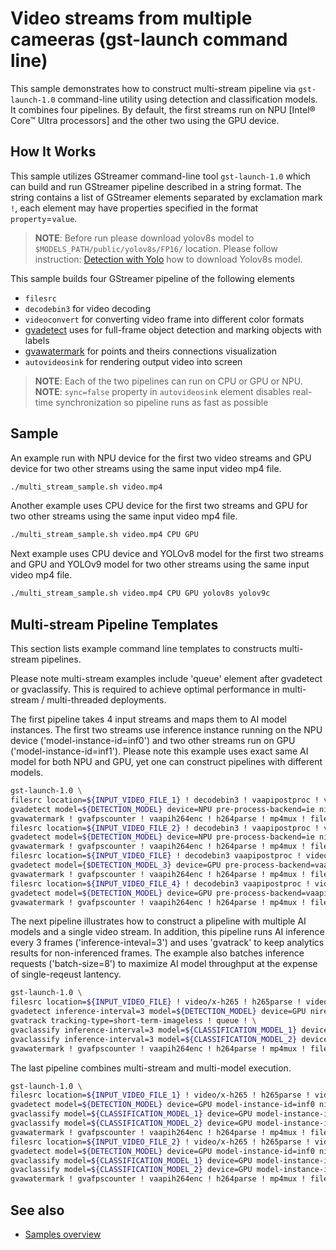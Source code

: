 # Video streams from multiple cameeras (gst-launch command line)

This sample demonstrates how to construct multi-stream pipeline via `gst-launch-1.0` command-line utility using detection and classification models.
It combines four pipelines. By default, the first streams run on NPU [Intel® Core™ Ultra processors] and the other two using the GPU device.

## How It Works
This sample utilizes GStreamer command-line tool `gst-launch-1.0` which can build and run GStreamer pipeline described in a string format.
The string contains a list of GStreamer elements separated by exclamation mark `!`, each element may have properties specified in the format `property`=`value`.

> **NOTE**: Before run please download yolov8s model to `$MODELS_PATH/public/yolov8s/FP16/` location.
Please follow instruction: [Detection with Yolo](./gst_launch/detection_with_yolo/README.md) how to download Yolov8s model.

This sample builds four GStreamer pipeline of the following elements
* `filesrc`
* `decodebin3` for video decoding
* `videoconvert` for converting video frame into different color formats
* [gvadetect](https://dlstreamer.github.io/elements/gvadetect.html) uses for full-frame object detection and marking objects with labels
* [gvawatermark](https://dlstreamer.github.io/elements/gvawatermark.html) for points and theirs connections visualization
* `autovideosink` for rendering output video into screen
> **NOTE**: Each of the two pipelines can run on CPU or GPU or NPU.
> **NOTE**: `sync=false` property in `autovideosink` element disables real-time synchronization so pipeline runs as fast as possible

## Sample
An example run with NPU device for the first two video streams and GPU device for two other streams using the same input video mp4 file.

```sh
./multi_stream_sample.sh video.mp4
```

Another example uses CPU device for the first two streams and GPU for two other streams using the same input video mp4 file.

```sh
./multi_stream_sample.sh video.mp4 CPU GPU
```

Next example uses CPU device and YOLOv8 model for the first two streams and GPU and YOLOv9 model for two other streams using the same input video mp4 file.

```sh
./multi_stream_sample.sh video.mp4 CPU GPU yolov8s yolov9c
```

## Multi-stream Pipeline Templates
This section lists example command line templates to constructs multi-stream pipelines. 

Please note multi-stream examples include 'queue' element after gvadetect or gvaclassify. 
This is required to achieve optimal performance in multi-stream / multi-threaded deployments. 

The first pipeline takes 4 input streams and maps them to AI model instances. 
The first two streams use inference instance running on the NPU device ('model-instance-id=inf0') and two other streams run on GPU ('model-instance-id=inf1').
Please note this example uses exact same AI model for both NPU and GPU, yet one can construct pipelines with different models.

```sh
gst-launch-1.0 \
filesrc location=${INPUT_VIDEO_FILE_1} ! decodebin3 ! vaapipostproc ! video/x-raw(memory:VASurface) ! \
gvadetect model=${DETECTION_MODEL} device=NPU pre-process-backend=ie nireq=4 model-instance-id=inf0 ! queue ! \
gvawatermark ! gvafpscounter ! vaapih264enc ! h264parse ! mp4mux ! filesink location=${OUTPUT_VIDEO_FILE_1} \
filesrc location=${INPUT_VIDEO_FILE_2} ! decodebin3 ! vaapipostproc ! video/x-raw(memory:VASurface) ! \
gvadetect model=${DETECTION_MODEL} device=NPU pre-process-backend=ie nireq=4 model-instance-id=inf0 ! queue ! \
gvawatermark ! gvafpscounter ! vaapih264enc ! h264parse ! mp4mux ! filesink location=${OUTPUT_VIDEO_FILE_2} \
filesrc location=${INPUT_VIDEO_FILE} ! decodebin3 vaapipostproc ! video/x-raw(memory:VASurface) ! 
gvadetect model={$DETECTION_MODEL_3} device=GPU pre-process-backend=vaapi-surface-sharing nireq=4 model-instance-id=inf1 ! queue ! \
gvawatermark ! gvafpscounter ! vaapih264enc ! h264parse ! mp4mux ! filesink location=${OUTPUT_VIDEO_FILE_3} \
filesrc location=${INPUT_VIDEO_FILE_4} ! decodebin3 vaapipostproc ! video/x-raw(memory:VASurface) ! 
gvadetect model=${DETECTION_MODEL} device=GPU pre-process-backend=vaapi-surface-sharing nireq=4 model-instance-id=inf1 ! queue ! \
gvawatermark ! gvafpscounter ! vaapih264enc ! h264parse ! mp4mux ! filesink location=${OUTPUT_VIDEO_FILE_4}
```

The next pipeline illustrates how to construct a plipeline with multiple AI models and a single video stream.
In addition, this pipeline runs AI inference every 3 frames ('inference-inteval=3') and uses 'gvatrack' to keep analytics results for non-inferenced frames.
The example also batches inference requests ('batch-size=8') to maximize AI model throughput at the expense of single-reqeust lantency.

```sh
gst-launch-1.0 \
filesrc location=${INPUT_VIDEO_FILE} ! video/x-h265 ! h265parse ! video/x-h265 ! vaapih265dec ! video/x-raw(memory:VASurface) ! \
gvadetect inference-interval=3 model=${DETECTION_MODEL} device=GPU nireq=4 batch-size=8 ie-config=PERFORMANCE_HINT=THROUGHPUT pre-process-backend=vaapi-surface-sharing ! queue ! \
gvatrack tracking-type=short-term-imageless ! queue ! \
gvaclassify inference-interval=3 model=${CLASSIFICATION_MODEL_1} device=GPU nireq=4 batch-size=8 ie-config=PERFORMANCE_HINT=THROUGHPUT pre-process-backend=vaapi-surface-sharing ! queue ! \
gvaclassify inference-interval=3 model=${CLASSIFICATION_MODEL_2} device=GPU nireq=4 batch-size=8 ie-config=PERFORMANCE_HINT=THROUGHPUT pre-process-backend=vaapi-surface-sharing ! queue ! \
gvawatermark ! gvafpscounter ! vaapih264enc ! h264parse ! mp4mux ! filesink location=${OUTPUT_VIDEO_FILE}
```

The last pipeline combines multi-stream and multi-model execution.

```sh
gst-launch-1.0 \
filesrc location=${INPUT_VIDEO_FILE_1} ! video/x-h265 ! h265parse ! video/x-h265 ! vaapih265dec ! video/x-raw(memory:VASurface) ! \
gvadetect model=${DETECTION_MODEL} device=GPU model-instance-id=inf0 nireq=4 batch-size=8 ie-config=PERFORMANCE_HINT=THROUGHPUT pre-process-backend=vaapi-surface-sharing ! queue ! \
gvaclassify model=${CLASSIFICATION_MODEL_1} device=GPU model-instance-id=inf1 nireq=4 batch-size=8 ie-config=PERFORMANCE_HINT=THROUGHPUT pre-process-backend=vaapi-surface-sharing ! queue ! \
gvaclassify model=${CLASSIFICATION_MODEL_2} device=GPU model-instance-id=inf2 nireq=4 batch-size=8 ie-config=PERFORMANCE_HINT=THROUGHPUT pre-process-backend=vaapi-surface-sharing ! queue ! \ 
gvawatermark ! gvafpscounter ! vaapih264enc ! h264parse ! mp4mux ! filesink location=${OUTPUT_VIDEO_FILE_1} \
filesrc location=${INPUT_VIDEO_FILE_2} ! video/x-h265 ! h265parse ! video/x-h265 ! vaapih265dec ! video/x-raw(memory:VASurface) ! \
gvadetect model=${DETECTION_MODEL} device=GPU model-instance-id=inf0 nireq=4 batch-size=8 ie-config=PERFORMANCE_HINT=THROUGHPUT pre-process-backend=vaapi-surface-sharing ! queue ! \
gvaclassify model=${CLASSIFICATION_MODEL_1} device=GPU model-instance-id=inf1 nireq=4 batch-size=8 ie-config=PERFORMANCE_HINT=THROUGHPUT pre-process-backend=vaapi-surface-sharing ! queue ! \
gvaclassify model=${CLASSIFICATION_MODEL_2} device=GPU model-instance-id=inf2 nireq=4 batch-size=8 ie-config=PERFORMANCE_HINT=THROUGHPUT pre-process-backend=vaapi-surface-sharing ! queue ! \ 
gvawatermark ! gvafpscounter ! vaapih264enc ! h264parse ! mp4mux ! filesink location=${OUTPUT_VIDEO_FILE_2}
```

## See also
* [Samples overview](../../README.md)
